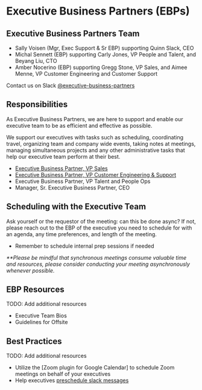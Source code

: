 # Executive Business Partners (EBPs)

## Executive Business Partners Team

- Sally Voisen (Mgr, Exec Support & Sr EBP) supporting Quinn Slack, CEO
- Michal Sennett (EBP) supporting Carly Jones, VP People and Talent, and Beyang Liu, CTO
- Amber Nocerino (EBP) supporting Gregg Stone, VP Sales, and Aimee Menne, VP Customer Engineering and Customer Support

Contact us on Slack [@executive-business-partners](https://sourcegraph.slack.com/admin/user_groups)

## Responsibilities

As Executive Business Partners, we are here to support and enable our executive team to be as efficient and effective as possible.

We support our executives with tasks such as scheduling, coordinating travel, organizing team and company wide events, taking notes at meetings, managing simultaneous projects and any other administrative tasks that help our executive team perform at their best.

- [Executive Business Partner, VP Sales](https://docs.google.com/document/d/1Gv2RaGSUacZLCuTcHay4PWIcQCT3y0SAaLGdBbhBDRA/edit#)
- [Executive Business Partner, VP Customer Engineering & Support](https://docs.google.com/document/d/14Wcq98zbKbnZXJb7J1JpE5btHCES4NWEV_YpWZEYYSU/edit#heading=h.pcm11zg42m96)
- Executive Business Partner, VP Talent and People Ops
- Manager, Sr. Executive Business Partner, CEO

## Scheduling with the Executive Team

Ask yourself or the requestor of the meeting: can this be done async? If not, please reach out to the EBP of the executive you need to schedule for with an agenda, any time preferences, and length of the meeting.

- Remember to schedule internal prep sessions if needed

_\*\*Please be mindful that synchronous meetings consume valuable time and resources, please consider conducting your meeting asynchronously whenever possible._

## EBP Resources

TODO: Add additional resources

- Executive Team Bios
- Guidelines for Offsite

## Best Practices

TODO: Add additional resources

- Utilize the [Zoom plugin for Google Calendar] to schedule Zoom meetings on behalf of your executives
- Help executives [preschedule slack messages](https://slack.com/help/articles/1500012915082-Schedule-messages-to-send-later)
